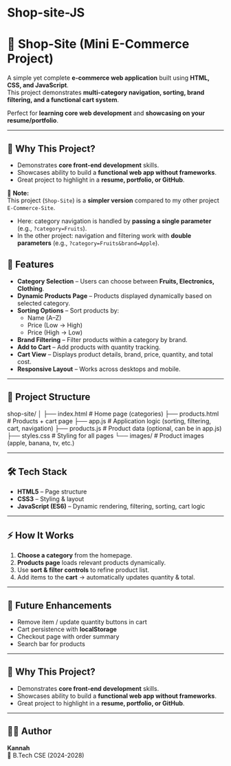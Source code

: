 # Shop-site-JS

# 🛒 Shop-Site (Mini E-Commerce Project)

A simple yet complete **e-commerce web application** built using **HTML, CSS, and JavaScript**.  
This project demonstrates **multi-category navigation, sorting, brand filtering, and a functional cart system**.  

Perfect for **learning core web development** and **showcasing on your resume/portfolio**.

---


## 🎯 Why This Project?

- Demonstrates **core front-end development** skills.  
- Showcases ability to build a **functional web app without frameworks**.  
- Great project to highlight in a **resume, portfolio, or GitHub**.  

📌 **Note:**  
This project (`Shop-Site`) is a **simpler version** compared to my other project `E-Commerce-Site`.  
- Here: category navigation is handled by **passing a single parameter** (e.g., `?category=Fruits`).  
- In the other project: navigation and filtering work with **double parameters** (e.g., `?category=Fruits&brand=Apple`).  


 

## 🚀 Features

- **Category Selection** – Users can choose between **Fruits, Electronics, Clothing**.  
- **Dynamic Products Page** – Products displayed dynamically based on selected category.  
- **Sorting Options** – Sort products by:
  - Name (A–Z)  
  - Price (Low → High)  
  - Price (High → Low)  
- **Brand Filtering** – Filter products within a category by brand.  
- **Add to Cart** – Add products with quantity tracking.  
- **Cart View** – Displays product details, brand, price, quantity, and total cost.  
- **Responsive Layout** – Works across desktops and mobile.  

---


## 📂 Project Structure

shop-site/
│
├── index.html # Home page (categories)
├── products.html # Products + cart page
├── app.js # Application logic (sorting, filtering, cart, navigation)
├── products.js # Product data (optional, can be in app.js)
├── styles.css # Styling for all pages
└── images/ # Product images (apple, banana, tv, etc.)


---

## 🛠️ Tech Stack

- **HTML5** – Page structure  
- **CSS3** – Styling & layout  
- **JavaScript (ES6)** – Dynamic rendering, filtering, sorting, cart logic  

---

## ⚡ How It Works

1. **Choose a category** from the homepage.  
2. **Products page** loads relevant products dynamically.  
3. Use **sort & filter controls** to refine product list.  
4. Add items to the **cart** → automatically updates quantity & total.  

---

## 📌 Future Enhancements

- Remove item / update quantity buttons in cart  
- Cart persistence with **localStorage**  
-  Checkout page with order summary  
-  Search bar for products  

---

## 🎯 Why This Project?

- Demonstrates **core front-end development** skills.  
- Showcases ability to build a **functional web app without frameworks**.  
- Great project to highlight in a **resume, portfolio, or GitHub**.  

---

## 👨‍💻 Author

**Kannah**  
📍 B.Tech CSE (2024-2028)  
 


